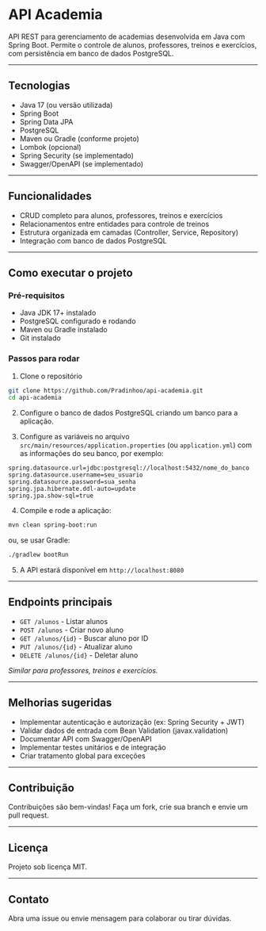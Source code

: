 # API Academia

API REST para gerenciamento de academias desenvolvida em Java com Spring Boot. Permite o controle de alunos, professores, treinos e exercícios, com persistência em banco de dados PostgreSQL.

---

## Tecnologias

- Java 17 (ou versão utilizada)
- Spring Boot
- Spring Data JPA
- PostgreSQL
- Maven ou Gradle (conforme projeto)
- Lombok (opcional)
- Spring Security (se implementado)
- Swagger/OpenAPI (se implementado)

---

## Funcionalidades

- CRUD completo para alunos, professores, treinos e exercícios
- Relacionamentos entre entidades para controle de treinos
- Estrutura organizada em camadas (Controller, Service, Repository)
- Integração com banco de dados PostgreSQL

---

## Como executar o projeto

### Pré-requisitos

- Java JDK 17+ instalado
- PostgreSQL configurado e rodando
- Maven ou Gradle instalado
- Git instalado

### Passos para rodar

1. Clone o repositório

```bash
git clone https://github.com/Pradinhoo/api-academia.git
cd api-academia
```

2. Configure o banco de dados PostgreSQL criando um banco para a aplicação.

3. Configure as variáveis no arquivo `src/main/resources/application.properties` (ou `application.yml`) com as informações do seu banco, por exemplo:

```properties
spring.datasource.url=jdbc:postgresql://localhost:5432/nome_do_banco
spring.datasource.username=seu_usuario
spring.datasource.password=sua_senha
spring.jpa.hibernate.ddl-auto=update
spring.jpa.show-sql=true
```

4. Compile e rode a aplicação:

```bash
mvn clean spring-boot:run
```
ou, se usar Gradle:
```bash
./gradlew bootRun
```

5. A API estará disponível em `http://localhost:8080`

---

## Endpoints principais

- `GET /alunos` - Listar alunos
- `POST /alunos` - Criar novo aluno
- `GET /alunos/{id}` - Buscar aluno por ID
- `PUT /alunos/{id}` - Atualizar aluno
- `DELETE /alunos/{id}` - Deletar aluno

_Similar para professores, treinos e exercícios._

---

## Melhorias sugeridas

- Implementar autenticação e autorização (ex: Spring Security + JWT)
- Validar dados de entrada com Bean Validation (javax.validation)
- Documentar API com Swagger/OpenAPI
- Implementar testes unitários e de integração
- Criar tratamento global para exceções

---

## Contribuição

Contribuições são bem-vindas! Faça um fork, crie sua branch e envie um pull request.

---

## Licença

Projeto sob licença MIT.

---

## Contato

Abra uma issue ou envie mensagem para colaborar ou tirar dúvidas.
